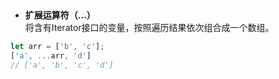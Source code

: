##
- **扩展运算符（...）**   
将含有Iterator接口的变量，按照遍历结果依次组合成一个数组。  
```JavaScript
let arr = ['b', 'c'];
['a', ...arr, 'd']
// ['a', 'b', 'c', 'd']
```
